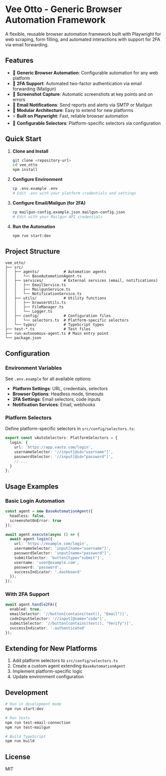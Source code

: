 # Vee Otto - Generic Browser Automation Framework

A flexible, reusable browser automation framework built with Playwright for web scraping, form filling, and automated interactions with support for 2FA via email forwarding.

## Features

- 🤖 **Generic Browser Automation**: Configurable automation for any web platform
- 🔐 **2FA Support**: Automated two-factor authentication via email forwarding (Mailgun)
- 📸 **Screenshot Capture**: Automatic screenshots at key points and on errors
- 📧 **Email Notifications**: Send reports and alerts via SMTP or Mailgun
- 🔧 **Modular Architecture**: Easy to extend for new platforms
- ⚡ **Built on Playwright**: Fast, reliable browser automation
- 🎯 **Configurable Selectors**: Platform-specific selectors via configuration

## Quick Start

1. **Clone and Install**
   ```bash
   git clone <repository-url>
   cd vee_otto
   npm install
   ```

2. **Configure Environment**
   ```bash
   cp .env.example .env
   # Edit .env with your platform credentials and settings
   ```

3. **Configure Email/Mailgun (for 2FA)**
   ```bash
   cp mailgun-config.example.json mailgun-config.json
   # Edit with your Mailgun API credentials
   ```

4. **Run the Automation**
   ```bash
   npm run start:dev
   ```

## Project Structure

```
vee_otto/
├── src/
│   ├── agents/           # Automation agents
│   │   └── BaseAutomationAgent.ts
│   ├── services/         # External services (email, notifications)
│   │   ├── EmailService.ts
│   │   ├── MailgunService.ts
│   │   └── NotificationService.ts
│   ├── utils/            # Utility functions
│   │   ├── browserUtils.ts
│   │   ├── FileManager.ts
│   │   └── Logger.ts
│   ├── config/           # Configuration files
│   │   └── selectors.ts  # Platform-specific selectors
│   └── types/            # TypeScript types
├── test-*.ts             # Test files
├── run-autonomous-agent.ts # Main entry point
└── package.json
```

## Configuration

### Environment Variables

See `.env.example` for all available options:

- **Platform Settings**: URL, credentials, selectors
- **Browser Options**: Headless mode, timeouts
- **2FA Settings**: Email selectors, code inputs
- **Notification Services**: Email, webhooks

### Platform Selectors

Define platform-specific selectors in `src/config/selectors.ts`:

```typescript
export const vAutoSelectors: PlatformSelectors = {
  login: {
    url: 'https://app.vauto.com/login',
    usernameSelector: '//input[@id="username"]',
    passwordSelector: '//input[@id="password"]',
    // ...
  }
};
```

## Usage Examples

### Basic Login Automation

```typescript
const agent = new BaseAutomationAgent({
  headless: false,
  screenshotOnError: true
});

await agent.execute(async () => {
  await agent.login({
    url: 'https://example.com/login',
    usernameSelector: 'input[name="username"]',
    passwordSelector: 'input[name="password"]',
    submitSelector: 'button[type="submit"]',
    username: 'user@example.com',
    password: 'password',
    successIndicator: '.dashboard'
  });
});
```

### With 2FA Support

```typescript
await agent.handle2FA({
  enabled: true,
  emailSelector: '//button[contains(text(), "Email")]',
  codeInputSelector: '//input[@name="code"]',
  submitSelector: '//button[contains(text(), "Verify")]',
  successIndicator: '.authenticated'
});
```

## Extending for New Platforms

1. Add platform selectors to `src/config/selectors.ts`
2. Create a custom agent extending `BaseAutomationAgent`
3. Implement platform-specific logic
4. Update environment configuration

## Development

```bash
# Run in development mode
npm run start:dev

# Run tests
npm run test-email-connection
npm run test-mailgun

# Build TypeScript
npm run build
```

## License

MIT